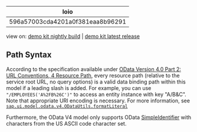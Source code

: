 <!-- loio596a57003cda4201a0f381eaa8b96291 -->

| loio |
| -----|
| 596a57003cda4201a0f381eaa8b96291 |

<div id="loio">

view on: [demo kit nightly build](https://openui5nightly.hana.ondemand.com/#/topic/596a57003cda4201a0f381eaa8b96291) | [demo kit latest release](https://openui5.hana.ondemand.com/#/topic/596a57003cda4201a0f381eaa8b96291)</div>

## Path Syntax

According to the specification available under [OData Version 4.0 Part 2: URL Conventions, 4 Resource Path](http://docs.oasis-open.org/odata/odata/v4.0/odata-v4.0-part2-url-conventions.html), every resource path \(relative to the service root URL, no query options\) is a valid data binding path within this model if a leading slash is added. For example, you can use `"/EMPLOYEES('A%2FB%26C')"` to access an entity instance with key "A/B&C". Note that appropriate URI encoding is necessary. For more information, see [`sap.ui.model.odata.v4.ODataUtils.formatLiteral`](https://openui5.hana.ondemand.com/#/api/sap.ui.model.odata.v4.ODataUtils%23methods/sap.ui.model.odata.v4.ODataUtils.formatLiteral)

Furthermore, the OData V4 model only supports OData [SimpleIdentifier](http://docs.oasis-open.org/odata/odata/v4.0/errata03/os/complete/part3-csdl/odata-v4.0-errata03-os-part3-csdl-complete.html#_SimpleIdentifier) with characters from the US ASCII code character set.

